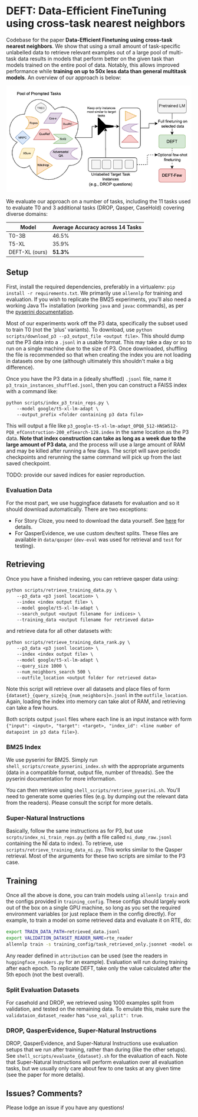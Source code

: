# DEFT: Data-Efficient FineTuning using cross-task nearest neighbors

Codebase for the paper **Data-Efficient Finetuning using cross-task nearest neighbors**. We show that using a small amount of task-specific unlabelled data to retrieve relevant examples out of a large pool of multi-task data results in models that perform better on the given task than models trained on the entire pool of data. Notably, this allows improved performance while **training on up to 50x less data than general multitask models**. An overview of our approach is below:

![DEFT method overiew](figure.png)


We evaluate our approach on a number of tasks, including the 11 tasks used to evaluate T0 and 3 additional tasks (DROP, Qasper, CaseHold) covering diverse domains:

| Model      | Average Accuracy across 14 Tasks |
| ----------- | ----------- |
| T0-3B      | 46.5%   |
| T5-XL | 35.9% |
| DEFT-XL (ours)   | **51.3%**        |

## Setup

First, install the required dependencies, preferably in a virtualenv: `pip install -r requirements.txt`. We primarily use `allennlp` for training and evaluation. If you wish to replicate the BM25 experiments, you'll also need a working Java 11+ installation (working `java` and `javac` commands), as per the [pyserini documentation](https://github.com/castorini/pyserini).

Most of our experiments work off the P3 data, specifically the subset used to train T0 (not the 'plus' variants). To download, use `python scripts/download_p3 --p3_output_file <output file>`. This should dump out the P3 data into a `.jsonl` in a usable format. This may take a day or so to run on a single machine due to the size of P3. Once downloaded, shuffling the file is recommended so that when creating the index you are not loading in datasets one by one (although ultimately this shouldn't make a big difference).

Once you have the P3 data in a (ideally shuffled) `.jsonl` file, name it `p3_train_instances_shuffled.jsonl`, then you can construct a FAISS index with a command like:
```
python scripts/index_p3_train_reps.py \
    --model google/t5-xl-lm-adapt \
    --output_prefix <folder containing p3 data file>
```

This will output a file like `p3_google-t5-xl-lm-adapt_OPQ8_512-HNSW512-PQ8_efConstruction-200_efSearch-128.index` in the same location as the P3 data. **Note that index construction can take as long as a week due to the large amount of P3 data**, and the process will use a large amount of RAM and may be killed after running a few days. The script will save periodic checkpoints and rerunning the same command will pick up from the last saved checkpoint.

TODO: provide our saved indices for easier reproduction.

### Evaluation Data

For the most part, we use huggingface datasets for evaluation and so it should download automatically. There are two exceptions:
- For Story Cloze, you need to download the data yourself. See [here](https://huggingface.co/datasets/story_cloze) for details.
- For QasperEvidence, we use custom dev/test splits. These files are available in `data/qasper` (`dev-eval` was used for retrieval and `test` for testing).


## Retrieving

Once you have a finished indexing, you can retrieve qasper data using:
```
python scripts/retrieve_training_data.py \
    --p3_data <p3 jsonl location> \
    --index <index output file> \
    --model google/t5-xl-lm-adapt \
    --search_output <output filename for indices> \
    --training_data <output filename for retrieved data>
```
and retrieve data for all other datasets with:
```
python scripts/retrieve_training_data_rank.py \
    --p3_data <p3 jsonl location> \
    --index <index output file> \
    --model google/t5-xl-lm-adapt \
    --query_size 1000 \
    --num_neighbors_search 500 \
    --outfile_location <output folder for retrieved data>
```
Note this script will retrieve over all datasets and place files of form `{dataset}_{query_size}q_{num_neighbors}n.jsonl` in the `outfile_location`. Again, loading the index into memory can take alot of RAM, and retrieving can take a few hours.

Both scripts output `jsonl` files where each line is an input instance with form `{"input": <input>, "target": <target>, "index_id": <line number of datapoint in p3 data file>}`.

### BM25 Index

We use pyserini for BM25. Simply run `shell_scripts/create_pyserini_index.sh` with the appropriate arguments (data in a compatible format, output file, number of threads). See the pyserini documentation for more information.

You can then retrieve using `shell_scripts/retrieve_pyserini.sh`. You'll need to generate some queries files (e.g. by dumping out the relevant data from the readers). Please consult the script for more details.

### Super-Natural Instructions

Basically, follow the same instructions as for P3, but use `scrpts/index_ni_train_reps.py` (with a file called `ni_dump_raw.jsonl` containing the NI data to index). To retrieve, use `scripts/retrieve_training_data_ni.py`. This works similar to the Qasper retrieval. Most of the arguments for these two scripts are similar to the P3 case.

## Training

Once all the above is done, you can train models using `allennlp train` and the configs provided in `training_config`. These configs should largely work out of the box on a single GPU machine, so long as you set the required environment variables (or just replace them in the config directly). For example, to train a model on some retrieved data and evaluate it on RTE, do:
```bash
export TRAIN_DATA_PATH=retrieved_data.jsonl
export VALIDATION_DATASET_READER_NAME=rte_reader
allennlp train -s training_config/task_retrieved_only.jsonnet <model output folder>  --include-package attribution
```

Any reader defined in `attribution` can be used (see the readers in `huggingface_readers.py` for an example). Evaluation will run during training after each epoch. To replicate DEFT, take only the value calculated after the 5th epoch (not the best overall).

### Split Evaluation Datasets

For casehold and DROP, we retrieved using 1000 examples split from validation, and tested on the remaining data. To emulate this, make sure the `validataion_dataset_reader` has `"use_val_split": true`.

### DROP, QasperEvidence, Super-Natural Instructions

DROP, QasperEvidence, and Super-Natural Instructions use evaluation setups that we run after training, rather than during (like the other setups). See `shell_scripts/evaluate_{dataset}.sh` for the evaluation of each. Note that Super-Natural Instructions will perform evaluation over all evaluation tasks, but we usually only care about few to one tasks at any given time (see the paper for more details).

## Issues? Comments?

Please lodge an issue if you have any questions!